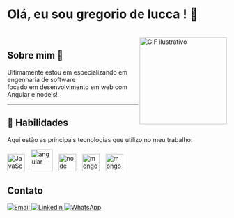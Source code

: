 # Olá, eu sou gregorio de  lucca ! 👋  
</br>


  <div>
  <img src="https://media.licdn.com/dms/image/v2/D4D12AQH2zQ0dNvmntQ/article-cover_image-shrink_600_2000/article-cover_image-shrink_600_2000/0/1715952999841?e=2147483647&v=beta&t=Ffqv27FncRT1oBsuNQqA393jBjRq3JOsUh0zsbhE8Is" alt="GIF ilustrativo" width="200" align="right" "/>

</div>
<section>
  <h2>Sobre mim 📝</h2>
  <p align="left">
    Ultimamente estou em especializando em engenharia de software </br> focado em desenvolvimento em web com Angular e nodejs!
  </p>
</section>

---

<section>
  <h1>🚀 Habilidades</h1>
  <p>Aqui estão as principais tecnologias que utilizo no meu trabalho:</p>
  <p>
    <img src="https://cdn.jsdelivr.net/gh/devicons/devicon@latest/icons/typescript/typescript-original.svg" title="typescript" alt="JavaScript" width="40" style="margin-right: 10px;"/>
    <img src="https://cdn.jsdelivr.net/gh/devicons/devicon/icons/angular/angular-original.svg"  title="angular" alt="angular" width="50" style="margin-right: 10px;"/>
    <img  src="https://cdn.jsdelivr.net/gh/devicons/devicon@latest/icons/nodejs/nodejs-plain-wordmark.svg"  title="node" alt="node" width="40" style="margin-right: 10px;"/>
    <img    src="https://cdn.jsdelivr.net/gh/devicons/devicon@latest/icons/mongodb/mongodb-plain-wordmark.svg"  title="mongodb" alt="mongodb" width="40" style="margin-right: 10px;"/>
    <img   src="https://cdn.jsdelivr.net/gh/devicons/devicon@latest/icons/amazonwebservices/amazonwebservices-plain-wordmark.svg" title="aws" alt="mongodb" width="40" style="margin-right: 10px;"/>


  </p>
</section>


<section>
  <h2>Contato</h2>
<div align="left">
<a href="mailto:gregoriodelucca@example.com" target="_blank">
  <img src="https://img.shields.io/badge/Gmail-D14836?style=for-the-badge&logo=gmail&logoColor=white" alt="Email">
</a>
<a href="https://www.linkedin.com/in/gregoriodelucca" target="_blank">
  <img src="https://img.shields.io/badge/LinkedIn-0A66C2?style=for-the-badge&logo=linkedin&logoColor=white" alt="LinkedIn">
</a>
<a href="https://wa.me/5511971108462" target="_blank">
  <img src="https://img.shields.io/badge/WhatsApp-25D366?style=for-the-badge&logo=whatsapp&logoColor=white" alt="WhatsApp">
</a>

</div>

</section>

